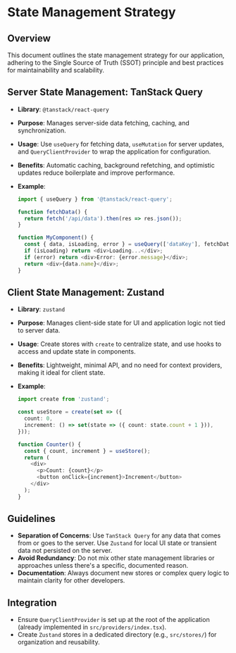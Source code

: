# State Management Strategy

## Overview

This document outlines the state management strategy for our application, adhering to the Single Source of Truth (SSOT) principle and best practices for maintainability and scalability.

## Server State Management: TanStack Query

- **Library**: `@tanstack/react-query`
- **Purpose**: Manages server-side data fetching, caching, and synchronization.
- **Usage**: Use `useQuery` for fetching data, `useMutation` for server updates, and `QueryClientProvider` to wrap the application for configuration.
- **Benefits**: Automatic caching, background refetching, and optimistic updates reduce boilerplate and improve performance.
- **Example**:

  ```typescript
  import { useQuery } from '@tanstack/react-query';

  function fetchData() {
    return fetch('/api/data').then(res => res.json());
  }

  function MyComponent() {
    const { data, isLoading, error } = useQuery(['dataKey'], fetchData);
    if (isLoading) return <div>Loading...</div>;
    if (error) return <div>Error: {error.message}</div>;
    return <div>{data.name}</div>;
  }
  ```

## Client State Management: Zustand

- **Library**: `zustand`
- **Purpose**: Manages client-side state for UI and application logic not tied to server data.
- **Usage**: Create stores with `create` to centralize state, and use hooks to access and update state in components.
- **Benefits**: Lightweight, minimal API, and no need for context providers, making it ideal for client state.
- **Example**:

  ```typescript
  import create from 'zustand';

  const useStore = create(set => ({
    count: 0,
    increment: () => set(state => ({ count: state.count + 1 })),
  }));

  function Counter() {
    const { count, increment } = useStore();
    return (
      <div>
        <p>Count: {count}</p>
        <button onClick={increment}>Increment</button>
      </div>
    );
  }
  ```

## Guidelines

- **Separation of Concerns**: Use `TanStack Query` for any data that comes from or goes to the server. Use `Zustand` for local UI state or transient data not persisted on the server.
- **Avoid Redundancy**: Do not mix other state management libraries or approaches unless there's a specific, documented reason.
- **Documentation**: Always document new stores or complex query logic to maintain clarity for other developers.

## Integration

- Ensure `QueryClientProvider` is set up at the root of the application (already implemented in `src/providers/index.tsx`).
- Create `Zustand` stores in a dedicated directory (e.g., `src/stores/`) for organization and reusability.
